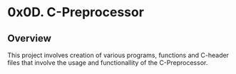 # 0x0D. C-Preprocessor

## Overview

 This project involves creation of various programs, functions and C-header files that involve the usage and functionallity of the C-Preprocessor.